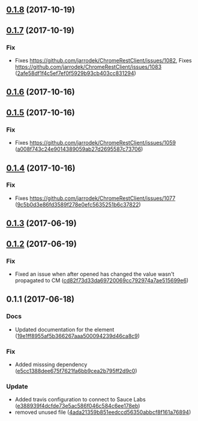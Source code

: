 <a name="0.1.8"></a>
## [0.1.8](https://github.com/advanced-rest-client/raw-payload-editor/compare/0.1.7...0.1.8) (2017-10-19)




<a name="0.1.7"></a>
## [0.1.7](https://github.com/advanced-rest-client/raw-payload-editor/compare/0.1.6...0.1.7) (2017-10-19)


### Fix

* Fixes https://github.com/jarrodek/ChromeRestClient/issues/1082, Fixes https://github.com/jarrodek/ChromeRestClient/issues/1083 ([2afe58df1f4c5ef7ef0f5929b93cb403cc831294](https://github.com/advanced-rest-client/raw-payload-editor/commit/2afe58df1f4c5ef7ef0f5929b93cb403cc831294))



<a name="0.1.6"></a>
## [0.1.6](https://github.com/advanced-rest-client/raw-payload-editor/compare/0.1.5...0.1.6) (2017-10-16)




<a name="0.1.5"></a>
## [0.1.5](https://github.com/advanced-rest-client/raw-payload-editor/compare/0.1.4...0.1.5) (2017-10-16)


### Fix

* Fixes https://github.com/jarrodek/ChromeRestClient/issues/1059 ([a008f743c24e9014389059ab27d2695587c73706](https://github.com/advanced-rest-client/raw-payload-editor/commit/a008f743c24e9014389059ab27d2695587c73706))



<a name="0.1.4"></a>
## [0.1.4](https://github.com/advanced-rest-client/raw-payload-editor/compare/0.1.2...0.1.4) (2017-10-16)


### Fix

* Fixes https://github.com/jarrodek/ChromeRestClient/issues/1077 ([9c5b0d3e86fd3589f278e0efc5635251b6c37822](https://github.com/advanced-rest-client/raw-payload-editor/commit/9c5b0d3e86fd3589f278e0efc5635251b6c37822))



<a name="0.1.3"></a>
## [0.1.3](https://github.com/advanced-rest-client/raw-payload-editor/compare/0.1.2...v0.1.3) (2017-06-19)




<a name="0.1.2"></a>
## [0.1.2](https://github.com/advanced-rest-client/raw-payload-editor/compare/0.1.1...v0.1.2) (2017-06-19)


### Fix

* Fixed an issue when after opened has changed the value wasn't propagated to CM ([cd82f73d33da69720069cc792974a7ae515699e6](https://github.com/advanced-rest-client/raw-payload-editor/commit/cd82f73d33da69720069cc792974a7ae515699e6))



<a name="0.1.1"></a>
## 0.1.1 (2017-06-18)


### Docs

* Updated documentation for the element ([19e1ff8955af5b366267aaa500094239d46ca8c9](https://github.com/advanced-rest-client/raw-payload-editor/commit/19e1ff8955af5b366267aaa500094239d46ca8c9))

### Fix

* Added misssing dependency ([e5cc1388dee675f7621fa6bb9cea2b795ff2d9c0](https://github.com/advanced-rest-client/raw-payload-editor/commit/e5cc1388dee675f7621fa6bb9cea2b795ff2d9c0))

### Update

* Added travis configuration to connect to Sauce Labs ([e388939f4dcfde73e5ac586f046c584c6ee178eb](https://github.com/advanced-rest-client/raw-payload-editor/commit/e388939f4dcfde73e5ac586f046c584c6ee178eb))
* removed unused file ([4ada21359b851eedccd56350abbcf8f161a76894](https://github.com/advanced-rest-client/raw-payload-editor/commit/4ada21359b851eedccd56350abbcf8f161a76894))



